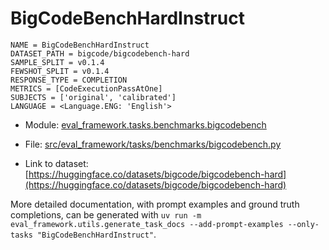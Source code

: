 # BigCodeBenchHardInstruct

````
NAME = BigCodeBenchHardInstruct
DATASET_PATH = bigcode/bigcodebench-hard
SAMPLE_SPLIT = v0.1.4
FEWSHOT_SPLIT = v0.1.4
RESPONSE_TYPE = COMPLETION
METRICS = [CodeExecutionPassAtOne]
SUBJECTS = ['original', 'calibrated']
LANGUAGE = <Language.ENG: 'English'>
````

- Module: [eval_framework.tasks.benchmarks.bigcodebench](eval_framework.tasks.benchmarks.bigcodebench)

- File: [src/eval_framework/tasks/benchmarks/bigcodebench.py](../../src/eval_framework/tasks/benchmarks/bigcodebench.py)

- Link to dataset: [https://huggingface.co/datasets/bigcode/bigcodebench-hard](https://huggingface.co/datasets/bigcode/bigcodebench-hard)

More detailed documentation, with prompt examples and ground truth completions, can be generated with `uv run -m eval_framework.utils.generate_task_docs --add-prompt-examples --only-tasks "BigCodeBenchHardInstruct"`.
